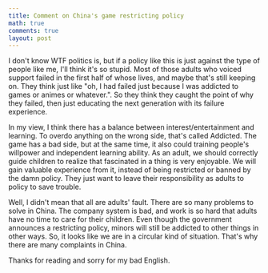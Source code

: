 ```yaml
---
title: Comment on China's game restricting policy
math: true
comments: true
layout: post
---
```


I don't know WTF politics is, but if a policy like this is just against the type of people like me, I'll think it's so stupid. Most of those adults who voiced support failed in the first half of whose lives, and maybe that's still keeping on. They think just like "oh, I had failed just because I was addicted to games or animes or whatever.". So they think they caught the point of why they failed, then just educating the next generation with its failure experience.

In my view, I think there has a balance between interest/entertainment and learning. To overdo anything on the wrong side, that's called Addicted. The game has a bad side, but at the same time, it also could training people's willpower and independent learning ability. As an adult, we should correctly guide children to realize that fascinated in a thing is very enjoyable. We will gain valuable experience from it, instead of being restricted or banned by the damn policy. They just want to leave their responsibility as adults to policy to save trouble.

Well, I didn't mean that all are adults' fault. There are so many problems to solve in China. The company system is bad, and work is so hard that adults have no time to care for their children. Even though the government announces a restricting policy, minors will still be addicted to other things in other ways. So, it looks like we are in a circular kind of situation. That's why there are many complaints in China.

Thanks for reading and sorry for my bad English.
